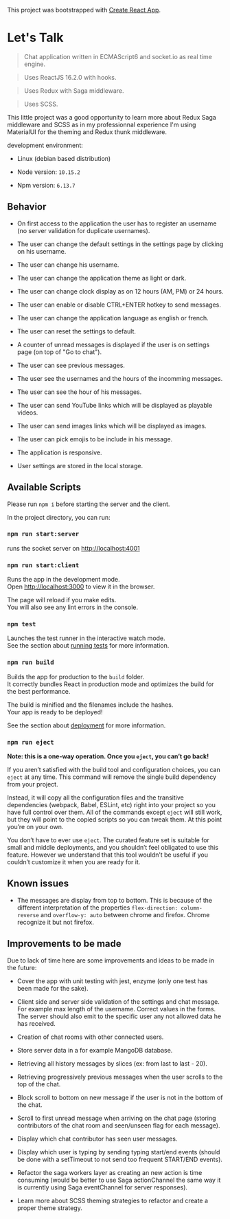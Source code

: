 This project was bootstrapped with [Create React App](https://github.com/facebook/create-react-app).

# Let's Talk

> Chat application written in ECMAScript6 and socket.io as real time engine.

> Uses ReactJS 16.2.0 with hooks.

> Uses Redux with Saga middleware.

> Uses SCSS.

This little project was a good opportunity to learn more about Redux Saga middleware and SCSS as in my professionnal experience I'm using MaterialUI for the theming and Redux thunk middleware.</br>

development environment:<br>

- Linux (debian based distribution)

- Node version: `10.15.2`

- Npm version: `6.13.7`

## Behavior

- On first access to the application the user has to register an username (no server validation for duplicate usernames).

- The user can change the default settings in the settings page by clicking on his username.

- The user can change his username.

- The user can change the application theme as light or dark.

- The user can change clock display as on 12 hours (AM, PM) or 24 hours.

- The user can enable or disable CTRL+ENTER hotkey to send messages.

- The user can change the application language as english or french.

- The user can reset the settings to default.

- A counter of unread messages is displayed if the user is on settings page (on top of "Go to chat").

- The user can see previous messages.

- The user see the usernames and the hours of the incomming messages.

- The user can see the hour of his messages.

- The user can send YouTube links which will be displayed as playable videos.

- The user can send images links which will be displayed as images.

- The user can pick emojis to be include in his message.

- The application is responsive.

- User settings are stored in the local storage.

## Available Scripts

Please run `npm i` before starting the server and the client.

In the project directory, you can run:

### `npm run start:server`

runs the socket server on [http://localhost:4001](http://localhost:4001)

### `npm run start:client`

Runs the app in the development mode.<br />
Open [http://localhost:3000](http://localhost:3000) to view it in the browser.

The page will reload if you make edits.<br />
You will also see any lint errors in the console.

### `npm test`

Launches the test runner in the interactive watch mode.<br />
See the section about [running tests](https://facebook.github.io/create-react-app/docs/running-tests) for more information.

### `npm run build`

Builds the app for production to the `build` folder.<br />
It correctly bundles React in production mode and optimizes the build for the best performance.

The build is minified and the filenames include the hashes.<br />
Your app is ready to be deployed!

See the section about [deployment](https://facebook.github.io/create-react-app/docs/deployment) for more information.

### `npm run eject`

**Note: this is a one-way operation. Once you `eject`, you can’t go back!**

If you aren’t satisfied with the build tool and configuration choices, you can `eject` at any time. This command will remove the single build dependency from your project.

Instead, it will copy all the configuration files and the transitive dependencies (webpack, Babel, ESLint, etc) right into your project so you have full control over them. All of the commands except `eject` will still work, but they will point to the copied scripts so you can tweak them. At this point you’re on your own.

You don’t have to ever use `eject`. The curated feature set is suitable for small and middle deployments, and you shouldn’t feel obligated to use this feature. However we understand that this tool wouldn’t be useful if you couldn’t customize it when you are ready for it.

## Known issues

- The messages are display from top to bottom. This is because of the different interpretation of the properties `flex-direction: column-reverse` and `overflow-y: auto` between chrome and firefox. Chrome recognize it but not firefox.

## Improvements to be made

Due to lack of time here are some improvements and ideas to be made in the future:</br>

- Cover the app with unit testing with jest, enzyme (only one test has been made for the sake).

- Client side and server side validation of the settings and chat message. For example max length of the username. Correct values in the forms. The server should also emit to the specific user any not allowed data he has received.

- Creation of chat rooms with other connected users.

- Store server data in a for example MangoDB database.

- Retrieving all history messages by slices (ex: from last to last - 20).

- Retrieving progressively previous messages when the user scrolls to the top of the chat.

- Block scroll to bottom on new message if the user is not in the bottom of the chat.

- Scroll to first unread message when arriving on the chat page (storing contributors of the chat room and seen/unseen flag for each message).

- Display which chat contributor has seen user messages.

- Display which user is typing by sending typing start/end events (should be done with a setTimeout to not send too frequent START/END events).

- Refactor the saga workers layer as creating an new action is time consuming (would be better to use Saga actionChannel the same way it is currently using Saga eventChannel for server responses).

- Learn more about SCSS theming strategies to refactor and create a proper theme strategy.

